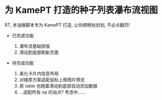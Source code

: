 # 为 KamePT 打造的种子列表瀑布流视图

RT, 本油猴脚本专为 KamePT 打造, 让你顺畅划划划, 不必点翻页!

- 已完成功能

  1. 瀑布流基础排版
  2. 滑动到底部刷新页面

- 待完成功能

  1. 美化卡片内信息布局
  2. 对接原方案适配鼠标上移图片预览
  3. 原 table 也随着滑动到底部自动添加数据
  4. ...适配所有 np 的站点? 考虑中......
